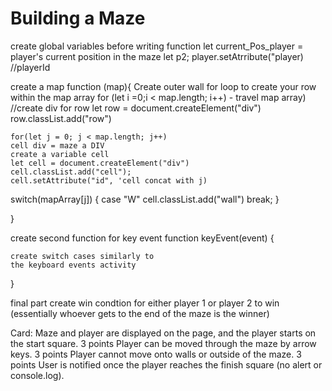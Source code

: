 # Building a Maze
create global variables before 
writing function 
let current_Pos_player = player's current position in the maze
let p2;
player.setAtrribute("player) //playerId
 
create a map function (map){
Create outer wall for loop to create your
row within the map array
for (let i =0;i < map.length; i++) - travel map array)
    //create div for row 
    let row = document.createElement("div")
    row.classList.add("row")

    for(let j = 0; j < map.length; j++)
    cell div = maze a DIV
    create a variable cell 
    let cell = document.createElement("div")
    cell.classList.add("cell");
    cell.setAttribute("id", 'cell concat with j)

switch(mapArray[j]) {
    case "W"
    cell.classList.add("wall")
    break; 
}

}

create second function for key event 
function keyEvent(event) {

    create switch cases similarly to 
    the keyboard events activity 
}

final part
create win condtion for either player 1 
or player 2 to win (essentially
whoever gets to the end of the maze is the winner)

<!-- HTML: 

1. cell make cell div
2.  current_Pos_player_DIV to represent the player's current position in the maze


CSS:

1. cell_Div Makes each row of the maze a DIV using "display: flex;"
2. current_Pos_player_DIV is absolutely-positioned

JS:

1. player DIV's current position on the screen, relative to the start element's current position on the screen and the size of your cells (in the case of 3A).

2. change the absolute position of the player DIV.  -->


Card: 
Maze and player are displayed on the page, and the player starts on the start square.
3 points
Player can be moved through the maze by arrow keys.
3 points
Player cannot move onto walls or outside of the maze.
3 points
User is notified once the player reaches the finish square (no alert or console.log).